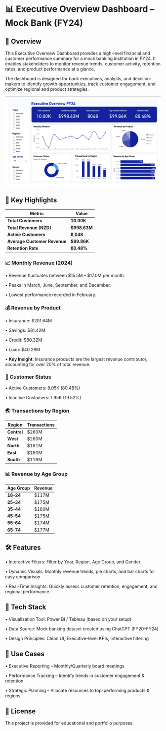 # 📊 Executive Overview Dashboard – Mock Bank (FY24)


## 📌 Overview
This Executive Overview Dashboard provides a high-level financial and customer performance summary for a mock banking institution in FY24. It enables stakeholders to monitor revenue trends, customer activity, retention rates, and product performance at a glance.

The dashboard is designed for bank executives, analysts, and decision-makers to identify growth opportunities, track customer engagement, and optimize regional and product strategies.

![Dashboard](Banking-Dashboard.png)


## 🚀 Key Highlights

| Metric                       | Value         |
| ---------------------------- | ------------- |
| **Total Customers**          | **10.00K**    |
| **Total Revenue (NZD)**      | **\$998.63M** |
| **Active Customers**         | **8,048**     |
| **Average Customer Revenue** | **\$99.86K**  |
| **Retention Rate**           | **80.48%**    |

### 📈 Monthly Revenue (2024)

• Revenue fluctuates between $15.5M – $17.0M per month.

• Peaks in March, June, September, and December.

• Lowest performance recorded in February.

### 💰 Revenue by Product

• Insurance: $201.64M

• Savings: $81.42M

• Credit: $80.32M

• Loan: $40.28M

• **Key Insight**: Insurance products are the largest revenue contributor, accounting for over 20% of total revenue.

### 👥 Customer Status

• Active Customers: 8.05K (80.48%)

• Inactive Customers: 1.95K (19.52%)

### 🌏 Transactions by Region

| Region      | Transactions |
| ----------- | ------------ |
| **Central** | \$260M       |
| **West**    | \$260M       |
| **North**   | \$181M       |
| **East**    | \$180M       |
| **South**   | \$119M       |

### 📊 Revenue by Age Group

| Age Group | Revenue |
| --------- | ------- |
| **18–24** | \$117M  |
| **25–34** | \$175M  |
| **35–44** | \$180M  |
| **45–54** | \$175M  |
| **55–64** | \$174M  |
| **65–74** | \$177M  |

## 🛠 Features

• Interactive Filters: Filter by Year, Region, Age Group, and Gender.

• Dynamic Visuals: Monthly revenue trends, pie charts, and bar charts for easy comparison.

• Real-Time Insights: Quickly assess customer retention, engagement, and regional performance.

## 📂 Tech Stack

• Visualization Tool: Power BI / Tableau (based on your setup)

• Data Source: Mock banking dataset created using ChatGPT (FY20–FY24)

• Design Principles: Clean UI, Executive-level KPIs, Interactive filtering

## 📌 Use Cases

• Executive Reporting – Monthly/Quarterly board meetings

• Performance Tracking – Identify trends in customer engagement & retention

• Strategic Planning – Allocate resources to top-performing products & regions

## 📜 License

This project is provided for educational and portfolio purposes.


